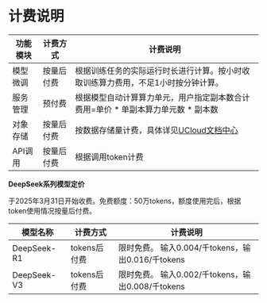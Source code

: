 # **计费说明**



| **功能模块** | **计费方式** | **计费说明**                                                 |
| ------------ | ------------ | ------------------------------------------------------------ |
| 模型微调     | 按量后付费   | 根据训练任务的实际运行时长进行计算。按小时收取训练算力费用，不足1小时按分钟计算。 |
| 服务管理     | 预付费       | 根据模型自动计算算力单元，用户指定副本数合计费用=单价 * 单副本算力单元数 * 副本数 |
| 对象存储     | 按量后付费       | 按数据存储量计费，具体详见[UCloud文档中心](https://docs.ucloud.cn/ufile/bill/new) |
| API调用     | 按量后付费       | 根据调用token计费 |



**DeepSeek系列模型定价**

于2025年3月31日开始收费。免费额度：50万tokens，额度使用完后，根据token使用情况按量后付费。


| **模型名称** | **计费方式** | **计费说明**                                                 |
| ------------ | ------------ | ------------------------------------------------------------ |
| DeepSeek-R1     | tokens后付费   |限时免费。 输入0.004/千tokens，输出0.016/千tokens |
| DeepSeek-V3     | tokens后付费   |限时免费。 输入0.002/千tokens，输出0.008/千tokens |

